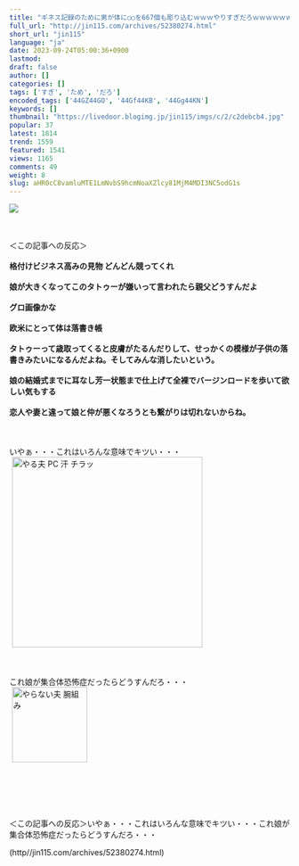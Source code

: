 ```yaml
---
title: "ギネス記録のために男が体に○○を667個も彫り込むｗｗｗやりすぎだろｗｗｗｗｗｗ "
full_url: "http://jin115.com/archives/52380274.html"
short_url: "jin115"
language: "ja"
date: 2023-09-24T05:00:36+0900
lastmod: 
draft: false
author: []
categories: []
tags: ['すぎ', 'ため', 'だろ']
encoded_tags: ['44GZ44GO', '44Gf44KB', '44Gg44KN']
keywords: []
thumbnail: "https://livedoor.blogimg.jp/jin115/imgs/c/2/c2debcb4.jpg"
popular: 37
latest: 1814
trend: 1559
featured: 1541
views: 1165
comments: 49
weight: 8
slug: aHR0cC8vamluMTE1LmNvbS9hcmNoaXZlcy81MjM4MDI3NC5odG1s
---
```


![](https://livedoor.blogimg.jp/jin115/imgs/c/2/c2debcb4.jpg)

<div><a name='more'></a> <br> <br> ＜この記事への反応＞<br> <br> <b>格付けビジネス高みの見物 どんどん競ってくれ</b><br> <br> <b>娘が大きくなってこのタトゥーが嫌いって言われたら親父どうすんだよ</b><br> <br> <b>グロ画像かな</b><br> <br> <b>欧米にとって体は落書き帳</b><br> <br> <b>タトゥーって歳取ってくると皮膚がたるんだりして、せっかくの模様が子供の落書きみたいになるんだよね。そしてみんな消したいという。</b><br> <br> <b>娘の結婚式までに耳なし芳一状態まで仕上げて全裸でバージンロードを歩いて欲しい気もする</b><br> <br> <b>恋人や妻と違って娘と仲が悪くなろうとも繋がりは切れないからね。</b><br> <br> <br> <br> いやぁ・・・これはいろんな意味でキツい・・・<br> <img src='https//livedoor.blogimg.jp/jin115/imgs/0/8/08b3281e.gif' alt='やる夫 PC 汗 チラッ' width='342' border='0' hspace='5' class='pict'><br> <br> <br> <br> これ娘が集合体恐怖症だったらどうすんだろ・・・<br> <img src='https//livedoor.blogimg.jp/jin115/imgs/0/4/04ee80e6.gif' alt='やらない夫 腕組み' width='135' border='0' hspace='5' class='pict'><br> <br> <br> <br> <br> <br> <p>＜この記事への反応＞いやぁ・・・これはいろんな意味でキツい・・・これ娘が集合体恐怖症だったらどうすんだろ・・・</p></div>

(http//jin115.com/archives/52380274.html)
